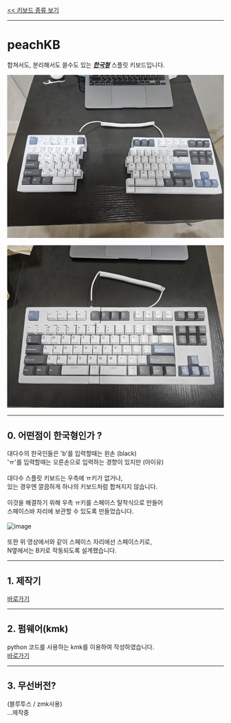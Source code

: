 [<< 키보드 종류 보기](../../main)

---
# peachKB
합쳐서도, 분리해서도 쓸수도 있는 <b><i><u>한국형</u></i></b> 스플릿 키보드입니다.

![image](./images/30.jpg)

![image](./images/29.jpg)

---

## 0. 어떤점이 한국형인가 ?
대다수의 한국인들은 'b'를 입력할때는 왼손 (black)<br>
'ㅠ'를 입력할때는 오른손으로 입력하는 경향이 있지만 (아이유)<br>
<br>
대다수 스플릿 키보드는 우측에 ㅠ키가 없거나,<br>
있는 경우엔 깔끔하게 하나의 키보드처럼 합쳐지지 않습니다.<br>
<br>
이것을 해결하기 위해 우측 ㅠ키를 스페이스 탈착식으로 만들어<br>
스페이스바 자리에 보관할 수 있도록 만들었습니다.<br>
<br>
![image](./images/31-2.gif)<br>
<br>
또한 위 영상에서와 같이 스페이스 자리에선 스페이스키로,<br>
N옆에서는 B키로 작동되도록 설계했습니다.

---

## 1. 제작기
[바로가기](./note/)

---

## 2. 펌웨어(kmk)
python 코드를 사용하는 kmk를 이용하여 작성하였습니다.<br>
[바로가기](./code/)

---

## 3. 무선버전?
(블루투스 / zmk사용)<br>
...제작중